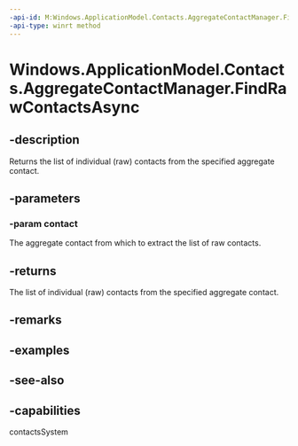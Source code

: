 ```yaml
---
-api-id: M:Windows.ApplicationModel.Contacts.AggregateContactManager.FindRawContactsAsync(Windows.ApplicationModel.Contacts.Contact)
-api-type: winrt method
---
```


<!-- Method syntax
public Windows.Foundation.IAsyncOperation<Windows.Foundation.Collections.IVectorView<Windows.ApplicationModel.Contacts.Contact>> FindRawContactsAsync(Windows.ApplicationModel.Contacts.Contact contact)
-->

# Windows.ApplicationModel.Contacts.AggregateContactManager.FindRawContactsAsync

## -description
Returns the list of individual (raw) contacts from the specified aggregate contact.

## -parameters
### -param contact
The aggregate contact from which to extract the list of raw contacts.

## -returns
The list of individual (raw) contacts from the specified aggregate contact.

## -remarks

## -examples

## -see-also

## -capabilities
contactsSystem
